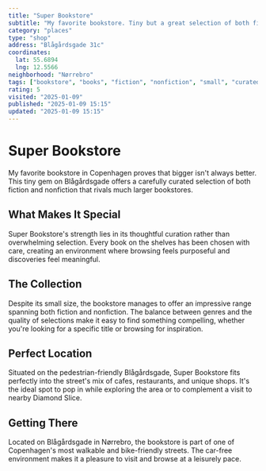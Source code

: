```yaml
---
title: "Super Bookstore"
subtitle: "My favorite bookstore. Tiny but a great selection of both fiction and nonfiction."
category: "places"
type: "shop"
address: "Blågårdsgade 31c"
coordinates:
  lat: 55.6894
  lng: 12.5566
neighborhood: "Nørrebro"
tags: ["bookstore", "books", "fiction", "nonfiction", "small", "curated", "favorite"]
rating: 5
visited: "2025-01-09"
published: "2025-01-09 15:15"
updated: "2025-01-09 15:15"
---
```


# Super Bookstore

My favorite bookstore in Copenhagen proves that bigger isn't always better. This tiny gem on Blågårdsgade offers a carefully curated selection of both fiction and nonfiction that rivals much larger bookstores.

## What Makes It Special

Super Bookstore's strength lies in its thoughtful curation rather than overwhelming selection. Every book on the shelves has been chosen with care, creating an environment where browsing feels purposeful and discoveries feel meaningful.

## The Collection

Despite its small size, the bookstore manages to offer an impressive range spanning both fiction and nonfiction. The balance between genres and the quality of selections make it easy to find something compelling, whether you're looking for a specific title or browsing for inspiration.

## Perfect Location

Situated on the pedestrian-friendly Blågårdsgade, Super Bookstore fits perfectly into the street's mix of cafes, restaurants, and unique shops. It's the ideal spot to pop in while exploring the area or to complement a visit to nearby Diamond Slice.

## Getting There

Located on Blågårdsgade in Nørrebro, the bookstore is part of one of Copenhagen's most walkable and bike-friendly streets. The car-free environment makes it a pleasure to visit and browse at a leisurely pace.